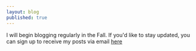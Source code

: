 ```yaml
---
layout: blog
published: true
---
```

I will begin blogging regularly in the Fall. If you'd like to stay updated, you can sign up to receive my posts via email [here](http://eepurl.com/cSDdRr)
